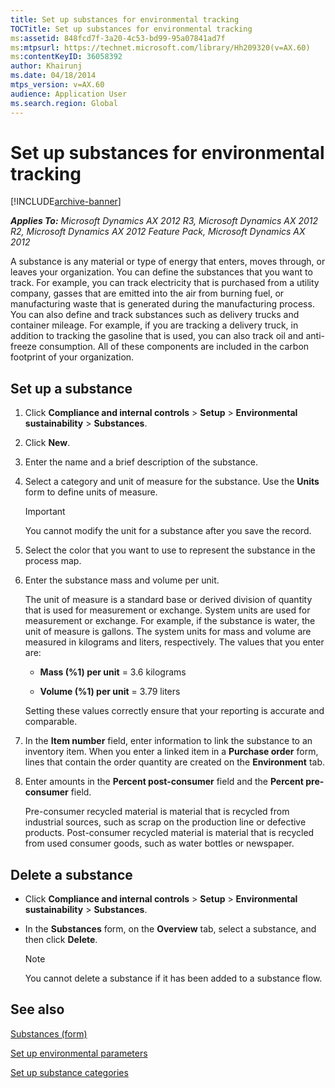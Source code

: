 ```yaml
---
title: Set up substances for environmental tracking
TOCTitle: Set up substances for environmental tracking
ms:assetid: 848fcd7f-3a20-4c53-bd99-95a07841ad7f
ms:mtpsurl: https://technet.microsoft.com/library/Hh209320(v=AX.60)
ms:contentKeyID: 36058392
author: Khairunj
ms.date: 04/18/2014
mtps_version: v=AX.60
audience: Application User
ms.search.region: Global
---
```


# Set up substances for environmental tracking 


[!INCLUDE[archive-banner](includes/archive-banner.md)]


_**Applies To:** Microsoft Dynamics AX 2012 R3, Microsoft Dynamics AX 2012 R2, Microsoft Dynamics AX 2012 Feature Pack, Microsoft Dynamics AX 2012_

A substance is any material or type of energy that enters, moves through, or leaves your organization. You can define the substances that you want to track. For example, you can track electricity that is purchased from a utility company, gasses that are emitted into the air from burning fuel, or manufacturing waste that is generated during the manufacturing process. You can also define and track substances such as delivery trucks and container mileage. For example, if you are tracking a delivery truck, in addition to tracking the gasoline that is used, you can also track oil and anti-freeze consumption. All of these components are included in the carbon footprint of your organization.

## Set up a substance

1.  Click **Compliance and internal controls** \> **Setup** \> **Environmental sustainability** \> **Substances**.

2.  Click **New**.

3.  Enter the name and a brief description of the substance.

4.  Select a category and unit of measure for the substance. Use the **Units** form to define units of measure.
    

    > [!IMPORTANT]
    > <P>You cannot modify the unit for a substance after you save the record.</P>



5.  Select the color that you want to use to represent the substance in the process map.

6.  Enter the substance mass and volume per unit.
    
    The unit of measure is a standard base or derived division of quantity that is used for measurement or exchange. System units are used for measurement or exchange. For example, if the substance is water, the unit of measure is gallons. The system units for mass and volume are measured in kilograms and liters, respectively. The values that you enter are:
    
      - **Mass (%1) per unit** = 3.6 kilograms
    
      - **Volume (%1) per unit** = 3.79 liters
    
    Setting these values correctly ensure that your reporting is accurate and comparable.

7.  In the **Item number** field, enter information to link the substance to an inventory item. When you enter a linked item in a **Purchase order** form, lines that contain the order quantity are created on the **Environment** tab.

8.  Enter amounts in the **Percent post-consumer** field and the **Percent pre-consumer** field.
    
    Pre-consumer recycled material is material that is recycled from industrial sources, such as scrap on the production line or defective products. Post-consumer recycled material is material that is recycled from used consumer goods, such as water bottles or newspaper.

## Delete a substance

  - Click **Compliance and internal controls** \> **Setup** \> **Environmental sustainability** \> **Substances**.

  - In the **Substances** form, on the **Overview** tab, select a substance, and then click **Delete**.
    

    > [!NOTE]
    > <P>You cannot delete a substance if it has been added to a substance flow.</P>



## See also

[Substances (form)](https://technet.microsoft.com/library/hh227552\(v=ax.60\))

[Set up environmental parameters](set-up-environmental-parameters.md)

[Set up substance categories](set-up-substance-categories.md)

  


